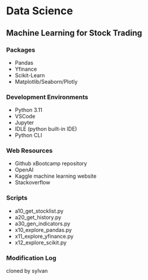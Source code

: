 # Data Science
## Machine Learning for Stock Trading
### Packages
- Pandas
- Yfinance
- Scikit-Learn
- Matplotlib/Seaborn/Plotly

### Development Environments
- Python 3.11
- VSCode
- Jupyter
- IDLE (python built-in IDE)
- Python CLI

### Web Resources
- Github xBootcamp repository
- OpenAI
- Kaggle machine learning website
- Stackoverflow

### Scripts
- a10_get_stocklist.py
- a20_get_history.py
- a30_gen_indicators.py
- x10_explore_pandas.py
- x11_explore_yfinance.py
- x12_explore_scikit.py
  
### Modification Log
cloned by sylvan
